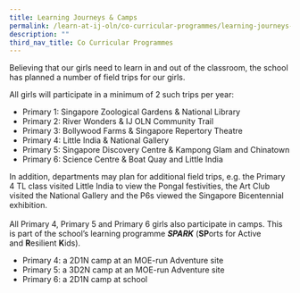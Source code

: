 ```yaml
---
title: Learning Journeys & Camps
permalink: /learn-at-ij-oln/co-curricular-programmes/learning-journeys-n-camps/
description: ""
third_nav_title: Co Curricular Programmes
---
```

<p>Believing that our girls need to learn in and out of the classroom, the school has planned a number of field trips for our girls.</p>
<p>All girls will participate in a minimum of 2 such trips per year:</p>
<ul>
<li>Primary 1: Singapore Zoological Gardens &amp; National Library</li>
<li>Primary 2: River Wonders &amp; IJ OLN Community Trail</li>
<li>Primary 3: Bollywood Farms &amp; Singapore Repertory Theatre</li>
<li>Primary 4: Little India &amp; National Gallery</li>
<li>Primary 5: Singapore Discovery Centre &amp; Kampong Glam and Chinatown</li>
<li>Primary 6: Science Centre &amp; Boat Quay and Little India</li>
</ul>
<p>In addition, departments may plan for additional field trips, e.g. the Primary 4 TL class visited Little India to view the Pongal festivities, the Art Club visited the National Gallery and the P6s viewed the Singapore Bicentennial exhibition.&nbsp;<br /><br />All Primary 4, Primary 5 and Primary 6 girls also participate in camps. This is part of the school&rsquo;s learning programme&nbsp;<strong><em>SPARK</em></strong>&nbsp;(<strong>SP</strong>orts for&nbsp;Active and&nbsp;<strong>R</strong>esilient&nbsp;<strong>K</strong>ids).</p>
<ul>
<li>Primary 4: a 2D1N camp at an MOE-run Adventure site</li>
<li>Primary 5: a 3D2N camp at an MOE-run Adventure site</li>
<li>Primary 6: a 2D1N camp at school</li>
</ul>